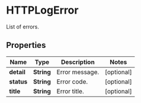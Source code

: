 # HTTPLogError

List of errors.

## Properties

| Name       | Type       | Description    | Notes      |
| ---------- | ---------- | -------------- | ---------- |
| **detail** | **String** | Error message. | [optional] |
| **status** | **String** | Error code.    | [optional] |
| **title**  | **String** | Error title.   | [optional] |
